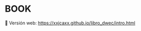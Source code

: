 # BOOK

📃 Versión web: [https://xxjcaxx.github.io/libro_dwec/intro.html ](https://bena-sudo.github.io/book/intro.html)
